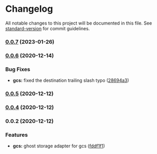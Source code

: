 # Changelog

All notable changes to this project will be documented in this file. See [standard-version](https://github.com/conventional-changelog/standard-version) for commit guidelines.

### [0.0.7](https://github.com/debuggerpk/ghost-gcs-adapter/compare/v0.0.6...v0.0.7) (2023-01-26)

### [0.0.6](https://github.com/debuggerpk/ghost-gcs-adapter/compare/v0.0.5...v0.0.6) (2020-12-14)


### Bug Fixes

* **gcs:** fixed the destination trailing slash typo ([28694a3](https://github.com/debuggerpk/ghost-gcs-adapter/commit/28694a3c8b150e7a7d2645a0df7111cdd09a6abb))

### [0.0.5](https://github.com/debuggerpk/ghost-gcs-adapter/compare/v0.0.4...v0.0.5) (2020-12-12)

### [0.0.4](https://github.com/debuggerpk/ghost-gcs-adapter/compare/v0.0.2...v0.0.4) (2020-12-12)

### 0.0.2 (2020-12-12)


### Features

* **gcs:** ghost storage adapter for gcs ([fddf1f1](https://github.com/debuggerpk/ghost-gcs-adapter/commit/fddf1f17321d2bf1377c59ee09fff5a1edf470e0))
